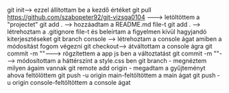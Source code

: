 git init--> ezzel állítottam be a kezdő értéket
git pull https://github.com/szabopeter92/git-vizsga0104 ---> letöltöttem a "projectet"
git add . --> hozzáadtam a README.md file-t
git add . --> létrehoztam a .gitignore file-t és beleírtam a figyelmen kívül hagyjandó kiterjesztéseket
git branch console --> létrehoztam a console ágat amiben a módosítást fogom végezni
git checkout--> átváltottam a console ágra
git commit -m ""---> rögzítettem a app js ben a változtatást
git commit -m ""---> módosítottam a háttérszínt a style.css ben
git branch - megnéztem milyen ágaim vannak
git remote add origin - megadtam a gyűjteményt ahova feltölöttem
git push -u origin main-feltöltöttem a main ágat
git push -u origin console-feltöltöttem a console ágat